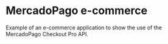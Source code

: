 # MercadoPago e-commerce

Example of an e-commerce application to show the use of the MercadoPago Checkout Pro API.
